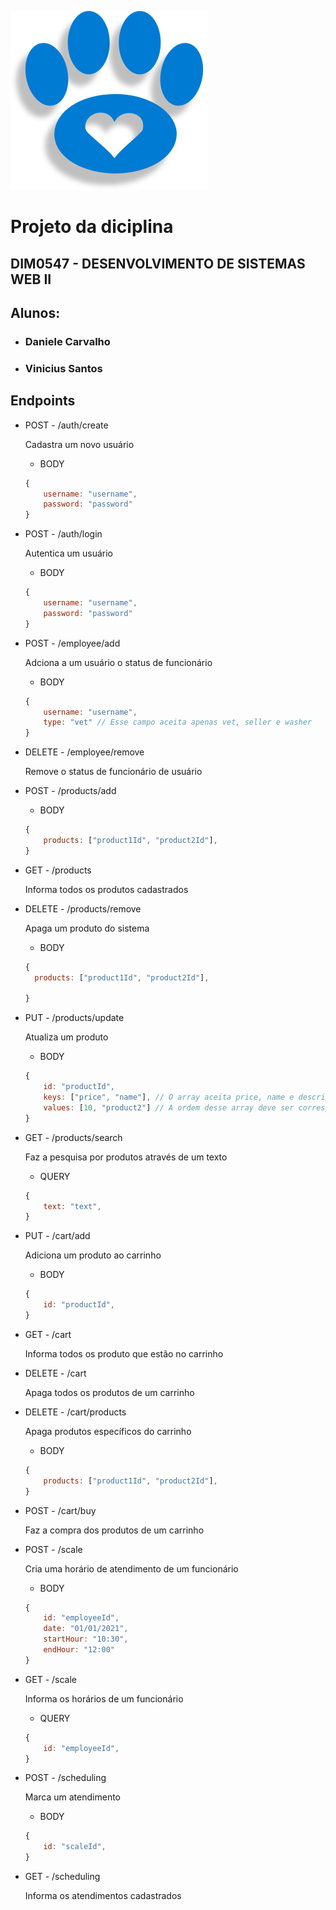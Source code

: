 ![](./assets/Logo.svg)

# Projeto da diciplina

## DIM0547 - DESENVOLVIMENTO DE SISTEMAS WEB II

## Alunos:

- ### Daniele Carvalho
- ### Vinicius Santos

## Endpoints

- POST - /auth/create

  Cadastra um novo usuário

  - BODY

  ```javascript
  {
      username: "username",
      password: "password"
  }
  ```

- POST - /auth/login

  Autentica um usuário

  - BODY

  ```javascript
  {
      username: "username",
      password: "password"
  }
  ```

- POST - /employee/add

  Adciona a um usuário o status de funcionário

  - BODY

  ```javascript
  {
      username: "username",
      type: "vet" // Esse campo aceita apenas vet, seller e washer
  }
  ```

- DELETE - /employee/remove

  Remove o status de funcionário de usuário

- POST - /products/add
  - BODY
  ```javascript
  {
      products: ["product1Id", "product2Id"],
  }
  ```
- GET - /products

  Informa todos os produtos cadastrados

- DELETE - /products/remove

  Apaga um produto do sistema

  - BODY

  ```javascript
  {
    products: ["product1Id", "product2Id"],

  }
  ```

- PUT - /products/update

  Atualiza um produto

  - BODY

  ```javascript
  {
      id: "productId",
      keys: ["price", "name"], // O array aceita price, name e description
      values: [10, "product2"] // A ordem desse array deve ser correspondente a ordem do array keys
  }
  ```

- GET - /products/search

  Faz a pesquisa por produtos através de um texto

  - QUERY

  ```javascript
  {
      text: "text",
  }
  ```

- PUT - /cart/add

  Adiciona um produto ao carrinho

  - BODY

  ```javascript
  {
      id: "productId",
  }
  ```

- GET - /cart

  Informa todos os produto que estão no carrinho

- DELETE - /cart

  Apaga todos os produtos de um carrinho

- DELETE - /cart/products

  Apaga produtos específicos do carrinho

  - BODY

  ```javascript
  {
      products: ["product1Id", "product2Id"],
  }
  ```

- POST - /cart/buy

  Faz a compra dos produtos de um carrinho

- POST - /scale

  Cria uma horário de atendimento de um funcionário

  - BODY

  ```javascript
  {
      id: "employeeId",
      date: "01/01/2021",
      startHour: "10:30",
      endHour: "12:00"
  }
  ```

- GET - /scale

  Informa os horários de um funcionário

  - QUERY

  ```javascript
  {
      id: "employeeId",
  }
  ```

- POST - /scheduling

  Marca um atendimento

  - BODY

  ```javascript
  {
      id: "scaleId",
  }
  ```

- GET - /scheduling

  Informa os atendimentos cadastrados
